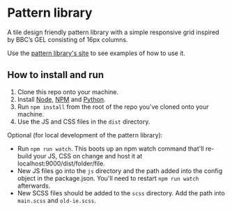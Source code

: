 # Pattern library

A tile design friendly pattern library with a simple responsive grid inspired by BBC’s GEL consisting of 16px columns.

Use the [pattern library's site][site] to see examples of how to use it.

## How to install and run

1. Clone this repo onto your machine.
2. Install [Node][node], [NPM][npm] and [Python][python].
3. Run `npm install` from the root of the repo you've cloned onto your machine.
4. Use the JS and CSS files in the `dist` directory.

Optional (for local development of the pattern library):
* Run `npm run watch`. This boots up an npm watch command that'll re-build your JS, CSS on change and host it at localhost:9000/dist/folder/file.
* New JS files go into the `js` directory and the path added into the config object in the package.json. You'll need to restart `npm run watch` afterwards.
* New SCSS files should be added to the `scss` directory. Add the path into `main.scss` and `old-ie.scss`. 

[site]: <https://http://onsdigital.github.io/ons-pattern-library-starter/>
[node]: <https://nodejs.org/en/>
[npm]: <https://www.npmjs.com/>
[python]: <https://www.python.org/>
